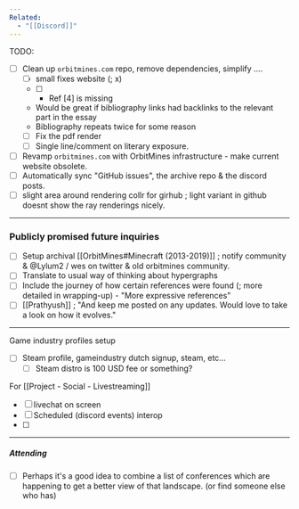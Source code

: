 ```yaml
---
Related:
  - "[[Discord]]"
---
```

TODO:
- [ ] Clean up `orbitmines.com` repo, remove dependencies, simplify ....
	- [ ] small fixes website (; x)
	- [ ] * Ref [4] is missing 
	* Would be great if bibliography links had backlinks to the relevant part in the essay 
	* Bibliography repeats twice for some reason
	- [ ] Fix the pdf render
	- [ ] Single line/comment on literary exposure.	
- [ ] Revamp `orbitmines.com` with OrbitMines infrastructure - make current website obsolete.
- [ ] Automatically sync "GitHub issues", the archive repo & the discord posts.
- [ ] slight area around rendering collr for girhub ; light variant in github doesnt show the ray renderings nicely.

---

### Publicly promised future inquiries  
- [ ] Setup archival [[OrbitMines#Minecraft (2013-2019)]] ; notify community & @Lylum2 / wes on twitter & old orbitmines community.  
- [ ] Translate to usual way of thinking about hypergraphs
- [ ] Include the journey of how certain references were found (; more detailed in wrapping-up)  - "More expressive references"
- [ ] [[Prathyush]] ; "And keep me posted on any updates. Would love to take a look on how it evolves."

---

Game industry profiles setup
- [ ] Steam profile, gameindustry dutch signup, steam, etc...
	- [ ] Steam distro is 100 USD fee or something?

For [[Project - Social - Livestreaming]]
- [ ] livechat on screen
- [ ] Scheduled (discord events) interop
- [ ] 

---

##### Attending  
- [ ] Perhaps it's a good idea to combine a list of conferences which are happening to get a better view of that landscape. (or find someone else who has)  

